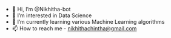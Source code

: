 - 👋 Hi, I’m @Nikhitha-bot
- 👀 I’m interested in Data Science
- 🌱 I’m currently learning various Machine Learning algorithms
- 📫 How to reach me - nikhithachintha@gmail.com

<!---
Nikhitha-bot/Nikhitha-bot is a ✨ special ✨ repository because its `README.md` (this file) appears on your GitHub profile.
You can click the Preview link to take a look at your changes.
--->
